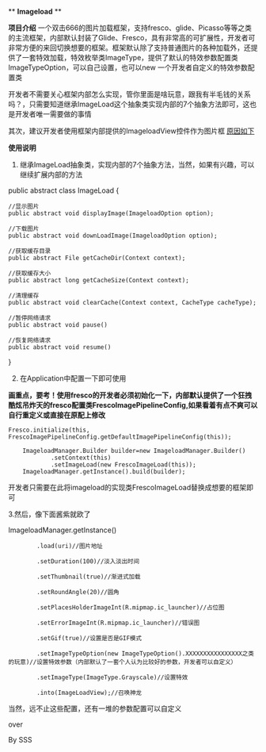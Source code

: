  ** **Imageload** ** 



 **项目介绍** 
一个双击666的图片加载框架，支持fresco、glide、Picasso等等之类的主流框架，内部默认封装了Glide、Fresco，具有非常高的可扩展性，开发者可非常方便的来回切换想要的框架。框架默认除了支持普通图片的各种加载外，还提供了一套特效加载，特效枚举类ImageType，提供了默认的特效参数配置类ImageTypeOption，可以自己设置，也可以new 一个开发者自定义的特效参数配置类

开发者不需要关心框架内部怎么实现，管你里面是啥玩意，跟我有半毛钱的关系吗？，只需要知道继承ImageLoad这个抽象类实现内部的7个抽象方法即可，这也是开发者唯一需要做的事情

其次，建议开发者使用框架内部提供的ImageloadView控件作为图片框
[原因如下](https://gitee.com/nylsq/Imageload/blob/master/app/src/main/java/com/eagersoft/youzy/imageload/widget/ImageloadView.java)

 **使用说明** 

1. 继承ImageLoad抽象类，实现内部的7个抽象方法，当然，如果有兴趣，可以继续扩展内部的方法

public abstract class ImageLoad {

    //显示图片
    public abstract void displayImage(ImageloadOption option);

    //下载图片
    public abstract void downLoadImage(ImageloadOption option);

    //获取缓存目录
    public abstract File getCacheDir(Context context);

    //获取缓存大小
    public abstract long getCacheSize(Context context);

    //清理缓存
    public abstract void clearCache(Context context, CacheType cacheType);

    //暂停网络请求
    public abstract void pause() 

    //恢复网络请求
    public abstract void resume() 
    
}

2. 在Application中配置一下即可使用

 **画重点，要考！使用fresco的开发者必须初始化一下，内部默认提供了一个狂拽酷炫吊炸天的fresco配置类FrescoImagePipelineConfig,如果看着有点不爽可以自行重定义或直接在原配上修改** 
    
    Fresco.initialize(this, FrescoImagePipelineConfig.getDefaultImagePipelineConfig(this));

        ImageloadManager.Builder builder=new ImageloadManager.Builder()
                .setContext(this)
                .setImageLoad(new FrescoImageLoad(this));
        ImageloadManager.getInstance().build(builder); 

开发者只需要在此将imageload的实现类FrescoImageLoad替换成想要的框架即可



3.然后，像下面酱紫就欧了

ImageloadManager.getInstance()

            .load(uri)//图片地址

            .setDuration(100)//淡入淡出时间

            .setThumbnail(true)//渐进式加载

            .setRoundAngle(20)//圆角

            .setPlacesHolderImageInt(R.mipmap.ic_launcher)//占位图

            .setErrorImageInt(R.mipmap.ic_launcher)//错误图

            .setGif(true)//设置是否是GIF模式

            .setImageTypeOption(new ImageTypeOption().XXXXXXXXXXXXXXXX之类的玩意)//设置特效参数（内部默认了一套个人认为比较好的参数，开发者可以自定义）

            .setImageType(ImageType.Grayscale)//设置特效

            .into(ImageLoadView);//召唤神龙


当然，远不止这些配置，还有一堆的参数配置可以自定义       




 over

 By SSS




